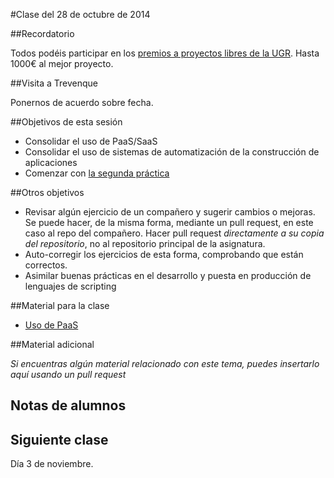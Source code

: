 #Clase del 28 de octubre de 2014

##Recordatorio

Todos podéis participar en los [premios a proyectos libres de la UGR](http://osl.ugr.es/2014/09/26/premios-a-proyectos-libres-de-la-ugr/). Hasta 1000€ al mejor proyecto.

##Visita a Trevenque

Ponernos de acuerdo sobre fecha.

##Objetivos de esta sesión

* Consolidar el uso de PaaS/SaaS
* Consolidar el uso de sistemas de automatización de la construcción de aplicaciones
* Comenzar con [la segunda práctica](https://github.com/JJ/IV/blob/master/documentos/practicas/2.XaaS.md)

##Otros objetivos

* Revisar algún ejercicio de un compañero y sugerir cambios o mejoras. Se puede hacer, de la misma forma, mediante un pull request, en este caso al repo del compañero. Hacer pull request *directamente a su copia del repositorio*, no al repositorio principal de la asignatura. 
* Auto-corregir los ejercicios de esta forma, comprobando que están correctos.
* Asimilar buenas prácticas en el desarrollo y puesta en producción de lenguajes de scripting

##Material para la clase

* [Uso de PaaS](http://jj.github.io/IV/documentos/temas/PaaS#automatizacin-de-la-construccin-de-una-aplicacin)

##Material adicional

*Si encuentras algún material relacionado con este tema, puedes insertarlo aquí usando un pull request*

## Notas de alumnos

## Siguiente clase

Día 3 de noviembre.

